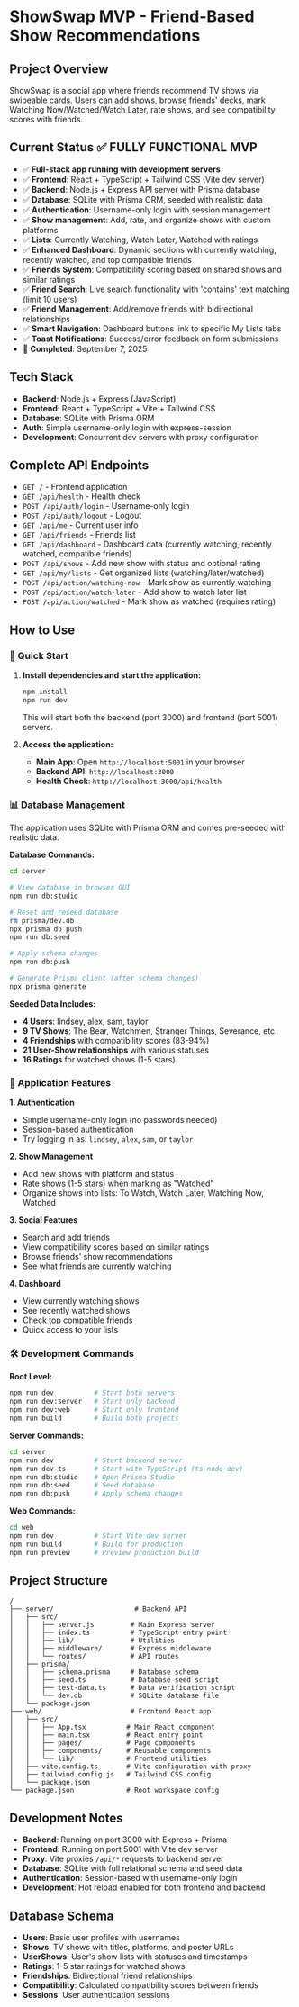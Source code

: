 # ShowSwap MVP - Friend-Based Show Recommendations

## Project Overview

ShowSwap is a social app where friends recommend TV shows via swipeable cards. Users can add shows, browse friends' decks, mark Watching Now/Watched/Watch Later, rate shows, and see compatibility scores with friends.

## Current Status ✅ FULLY FUNCTIONAL MVP

- ✅ **Full-stack app running with development servers**
- ✅ **Frontend**: React + TypeScript + Tailwind CSS (Vite dev server)
- ✅ **Backend**: Node.js + Express API server with Prisma database
- ✅ **Database**: SQLite with Prisma ORM, seeded with realistic data
- ✅ **Authentication**: Username-only login with session management
- ✅ **Show management**: Add, rate, and organize shows with custom platforms
- ✅ **Lists**: Currently Watching, Watch Later, Watched with ratings
- ✅ **Enhanced Dashboard**: Dynamic sections with currently watching, recently watched, and top compatible friends
- ✅ **Friends System**: Compatibility scoring based on shared shows and similar ratings
- ✅ **Friend Search**: Live search functionality with 'contains' text matching (limit 10 users)
- ✅ **Friend Management**: Add/remove friends with bidirectional relationships
- ✅ **Smart Navigation**: Dashboard buttons link to specific My Lists tabs
- ✅ **Toast Notifications**: Success/error feedback on form submissions
- 📅 **Completed**: September 7, 2025

## Tech Stack

- **Backend**: Node.js + Express (JavaScript)
- **Frontend**: React + TypeScript + Vite + Tailwind CSS
- **Database**: SQLite with Prisma ORM
- **Auth**: Simple username-only login with express-session
- **Development**: Concurrent dev servers with proxy configuration

## Complete API Endpoints

- `GET /` - Frontend application
- `GET /api/health` - Health check
- `POST /api/auth/login` - Username-only login
- `POST /api/auth/logout` - Logout
- `GET /api/me` - Current user info
- `GET /api/friends` - Friends list
- `GET /api/dashboard` - Dashboard data (currently watching, recently watched, compatible friends)
- `POST /api/shows` - Add new show with status and optional rating
- `GET /api/my/lists` - Get organized lists (watching/later/watched)
- `POST /api/action/watching-now` - Mark show as currently watching
- `POST /api/action/watch-later` - Add show to watch later list
- `POST /api/action/watched` - Mark show as watched (requires rating)

## How to Use

### 🚀 Quick Start

1. **Install dependencies and start the application:**

   ```bash
   npm install
   npm run dev
   ```

   This will start both the backend (port 3000) and frontend (port 5001) servers.

2. **Access the application:**
   - **Main App**: Open `http://localhost:5001` in your browser
   - **Backend API**: `http://localhost:3000`
   - **Health Check**: `http://localhost:3000/api/health`

### 📊 Database Management

The application uses SQLite with Prisma ORM and comes pre-seeded with realistic data.

**Database Commands:**

```bash
cd server

# View database in browser GUI
npm run db:studio

# Reset and reseed database
rm prisma/dev.db
npx prisma db push
npm run db:seed

# Apply schema changes
npm run db:push

# Generate Prisma client (after schema changes)
npx prisma generate
```

**Seeded Data Includes:**

- **4 Users**: lindsey, alex, sam, taylor
- **9 TV Shows**: The Bear, Watchmen, Stranger Things, Severance, etc.
- **4 Friendships** with compatibility scores (83-94%)
- **21 User-Show relationships** with various statuses
- **16 Ratings** for watched shows (1-5 stars)

### 🎯 Application Features

**1. Authentication**

- Simple username-only login (no passwords needed)
- Session-based authentication
- Try logging in as: `lindsey`, `alex`, `sam`, or `taylor`

**2. Show Management**

- Add new shows with platform and status
- Rate shows (1-5 stars) when marking as "Watched"
- Organize shows into lists: To Watch, Watch Later, Watching Now, Watched

**3. Social Features**

- Search and add friends
- View compatibility scores based on similar ratings
- Browse friends' show recommendations
- See what friends are currently watching

**4. Dashboard**

- View currently watching shows
- See recently watched shows
- Check top compatible friends
- Quick access to your lists

### 🛠️ Development Commands

**Root Level:**

```bash
npm run dev          # Start both servers
npm run dev:server   # Start only backend
npm run dev:web      # Start only frontend
npm run build        # Build both projects
```

**Server Commands:**

```bash
cd server
npm run dev          # Start backend server
npm run dev-ts       # Start with TypeScript (ts-node-dev)
npm run db:studio    # Open Prisma Studio
npm run db:seed      # Seed database
npm run db:push      # Apply schema changes
```

**Web Commands:**

```bash
cd web
npm run dev          # Start Vite dev server
npm run build        # Build for production
npm run preview      # Preview production build
```

## Project Structure

```
/
├── server/                    # Backend API
│   ├── src/
│   │   ├── server.js         # Main Express server
│   │   ├── index.ts          # TypeScript entry point
│   │   ├── lib/              # Utilities
│   │   ├── middleware/       # Express middleware
│   │   └── routes/           # API routes
│   ├── prisma/
│   │   ├── schema.prisma     # Database schema
│   │   ├── seed.ts           # Database seed script
│   │   ├── test-data.ts      # Data verification script
│   │   └── dev.db            # SQLite database file
│   └── package.json
├── web/                      # Frontend React app
│   ├── src/
│   │   ├── App.tsx          # Main React component
│   │   ├── main.tsx         # React entry point
│   │   ├── pages/           # Page components
│   │   ├── components/      # Reusable components
│   │   └── lib/             # Frontend utilities
│   ├── vite.config.ts       # Vite configuration with proxy
│   ├── tailwind.config.js   # Tailwind CSS config
│   └── package.json
└── package.json             # Root workspace config
```

## Development Notes

- **Backend**: Running on port 3000 with Express + Prisma
- **Frontend**: Running on port 5001 with Vite dev server
- **Proxy**: Vite proxies `/api/*` requests to backend server
- **Database**: SQLite with full relational schema and seed data
- **Authentication**: Session-based with username-only login
- **Development**: Hot reload enabled for both frontend and backend

## Database Schema

- **Users**: Basic user profiles with usernames
- **Shows**: TV shows with titles, platforms, and poster URLs
- **UserShows**: User's show lists with statuses and timestamps
- **Ratings**: 1-5 star ratings for watched shows
- **Friendships**: Bidirectional friend relationships
- **Compatibility**: Calculated compatibility scores between friends
- **Sessions**: User authentication sessions

